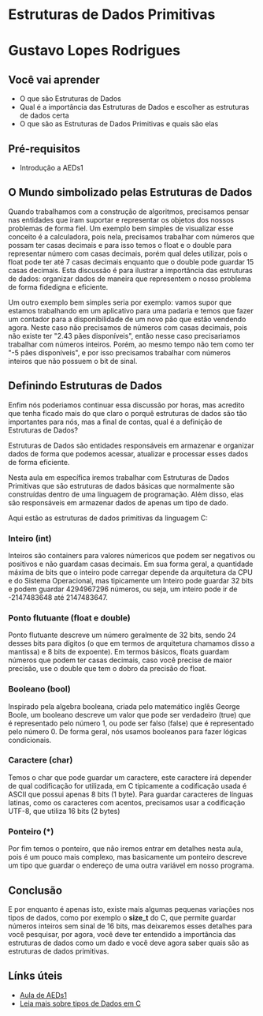 # Estruturas de Dados Primitivas

# Gustavo Lopes Rodrigues

## Você vai aprender

- O que são Estruturas de Dados
- Qual é a importância das Estruturas de Dados e escolher as estruturas de dados certa
- O que são as Estruturas de Dados Primitivas e quais são elas

## Pré-requisitos

- Introdução a AEDs1

## O Mundo simbolizado pelas Estruturas de Dados

Quando trabalhamos com a construção de algoritmos, precisamos pensar nas entidades que iram suportar e representar os objetos dos nossos problemas de forma fiel. Um exemplo bem simples de visualizar esse conceito é a calculadora, pois nela, precisamos trabalhar com números que possam ter casas decimais e para isso temos o float e o double para representar número com casas decimais, porém qual deles utilizar, pois o float pode ter até 7 casas decimais enquanto que o double pode guardar 15 casas decimais. Esta discussão é para ilustrar a importância das estruturas de dados: organizar dados de maneira que representem o nosso problema de forma fidedigna e eficiente.

Um outro exemplo bem simples seria por exemplo: vamos supor que estamos trabalhando em um aplicativo para uma padaria e temos que fazer um contador para a disponibilidade de um novo pão que estão vendendo agora. Neste caso não precisamos de números com casas decimais, pois não existe ter "2.43 pães disponíveis", então nesse caso precisariamos trabalhar com números inteiros. Porém, ao mesmo tempo não tem como ter "-5 pães disponíveis", e por isso precisamos trabalhar com números inteiros que não possuem o bit de sinal. 

## Definindo Estruturas de Dados

Enfim nós poderiamos continuar essa discussão por horas, mas acredito que tenha ficado mais do que claro o porquê estruturas de dados são tão importantes para nós, mas a final de contas, qual é a definição de Estruturas de Dados? 

Estruturas de Dados são entidades responsáveis em armazenar e organizar dados de forma que podemos acessar, atualizar e processar esses dados de forma eficiente. 

Nesta aula em específica iremos trabalhar com Estruturas de Dados Primitivas que são estruturas de dados básicas que normalmente são construídas dentro de uma linguagem de programação. Além disso, elas são responsáveis em armazenar dados de apenas um tipo de dado.

Aqui estão as estruturas de dados primitivas da linguagem C:

### Inteiro (int)

Inteiros são containers para valores númericos que podem ser negativos ou positivos e não guardam casas decimais. Em sua forma geral, a quantidade máxima de bits que o inteiro pode carregar depende da arquitetura da CPU e do Sistema Operacional, mas tipicamente um Inteiro pode guardar 32 bits e podem guardar 4294967296 números, ou seja, um inteiro pode ir de -2147483648 até 2147483647.

### Ponto flutuante (float e double)

Ponto flutuante descreve um número geralmente de 32 bits, sendo 24 desses bits para dígitos (o que em termos de arquitetura chamamos disso a mantissa) e 8 bits de expoente). Em termos básicos, floats guardam números que podem ter casas decimais, caso você precise de maior precisão, use o double que tem o dobro da precisão do float.

### Booleano (bool)

Inspirado pela algebra booleana, criada pelo matemático inglês George Boole, um booleano descreve um valor que pode ser verdadeiro (true) que é representado pelo número 1, ou pode ser falso (false) que é representado pelo número 0. De forma geral, nós usamos booleanos para fazer lógicas condicionais.

### Caractere (char)

Temos o char que pode guardar um caractere, este caractere irá depender de qual codificação for utilizada, em C tipicamente a codificação usada é ASCII que possui apenas 8 bits (1 byte). Para guardar caracteres de línguas latinas, como os caracteres com acentos, precisamos usar a codificação UTF-8, que utiliza 16 bits (2 bytes)

### Ponteiro (*)

Por fim temos o ponteiro, que não iremos entrar em detalhes nesta aula, pois é um pouco mais complexo, mas basicamente um ponteiro descreve um tipo que guardar o endereço de uma outra variável em nosso programa.

## Conclusão

E por enquanto é apenas isto, existe mais algumas pequenas variações nos tipos de dados, como por exemplo o **size_t** do C, que permite guardar números inteiros sem sinal de 16 bits, mas deixaremos esses detalhes para você pesquisar, por agora, você deve ter entendido a importância das estruturas de dados como um dado e você deve agora saber quais são as estruturas de dados primitivas.

## Línks úteis

- [Aula de AEDs1](http://www3.dsi.uminho.pt/iiee/repos/AEDados.pdf)
- [Leia mais sobre tipos de Dados em C](https://byjus.com/gate/data-types-in-c/)
